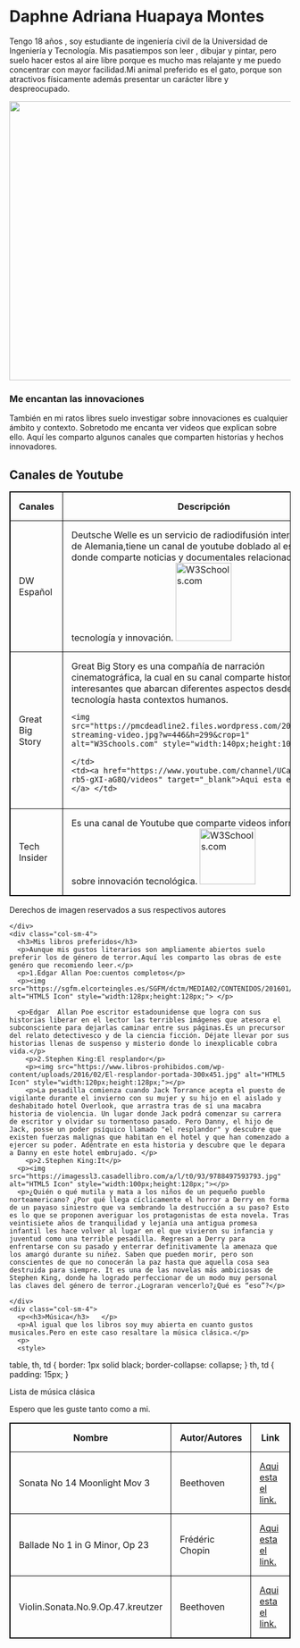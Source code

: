 
<!DOCTYPE html>
<html lang="en">
<head>
  <title>Bootstrap Example</title>
  <meta charset="utf-8">
  <meta name="viewport" content="width=device-width, initial-scale=1">
  <link rel="stylesheet" href="https://maxcdn.bootstrapcdn.com/bootstrap/3.3.7/css/bootstrap.min.css">
  <script src="https://ajax.googleapis.com/ajax/libs/jquery/3.2.0/jquery.min.js"></script>
  <script src="https://maxcdn.bootstrapcdn.com/bootstrap/3.3.7/js/bootstrap.min.js"></script>
</head>
<body>

<div class="container">
  <div class="jumbotron">
    <h1>Daphne Adriana Huapaya Montes</h1>
    <p>Tengo 18 años , soy estudiante de ingeniería civil de la Universidad de Ingeniería y Tecnología. Mis pasatiempos son leer , dibujar y pintar, pero suelo hacer estos al aire libre porque es mucho mas relajante y me puedo concentrar con mayor facilidad.Mi animal preferido es el gato, porque son atractivos físicamente además presentar un carácter libre y despreocupado.</p> 
    <img src="https://i.pinimg.com/originals/19/2a/6d/192a6d3ca3f0271a3504fb7e2bbd207d.jpg" style="width:900px;height:500px;">
  </div>
  <div class="row">
    <div class="col-sm-4">
      <p> <h3>Me encantan las innovaciones </h3> </p>
      <p>También en mi ratos libres suelo investigar sobre innovaciones es cualquier ámbito y contexto. Sobretodo me encanta ver videos que explican sobre ello. Aquí les comparto algunos canales que comparten historias y hechos innovadores.</p>
      <p><style>
table, th, td {
    border: 1px solid black;
    border-collapse: collapse;
}
th, td {
    padding: 15px;
}
</style>

<body>

<h2>Canales de Youtube</h2>

<table style="width:100%">
  <tr>
    <th>Canales</th>
    <th>Descripción</th> 
    <th>Link</th>
  </tr>
  <tr>
    <td>DW Español</td>
    <td>Deutsche Welle es un servicio de radiodifusión internacional de Alemania,tiene un canal de youtube doblado al español donde comparte noticias y documentales relacionados con tecnología y innovación.
    <img src="https://upload.wikimedia.org/wikipedia/commons/6/69/Deutsche_Welle_Logo.svg" alt="W3Schools.com" style="width:100px;height:140px;"
>
    </td>
    <td><a href="https://www.youtube.com/user/DeutscheWelleEspanol" target="_blank">Aqui esta el link.</a> </td>
  </tr>
  <tr>
    <td>Great Big Story</td>
    <td>Great Big Story es una compañía de narración cinematográfica, la cual en su canal comparte historias interesantes que abarcan diferentes aspectos desde tecnología hasta contextos humanos.
    
    <img src="https://pmcdeadline2.files.wordpress.com/2015/10/cnn-streaming-video.jpg?w=446&h=299&crop=1" alt="W3Schools.com" style="width:140px;height:100px;"
>
    </td>
    <td><a href="https://www.youtube.com/channel/UCajXeitgFL-rb5-gXI-aG8Q/videos" target="_blank">Aqui esta el link.</a> </td>
  </tr>
  <tr>
    <td>Tech Insider</td>
    <td>Es una canal de Youtube que comparte videos informativos sobre innovación tecnológica.
      <img src="https://pbs.twimg.com/profile_images/888061792630517761/OzaUjTz5_400x400.jpg" alt="W3Schools.com" style="width:100px;height:100px;"
>  
    </td>
    <td><a href="https://www.youtube.com/channel/UCVLZmDKeT-mV4H3ToYXIFYg" target="_blank">Aqui esta el link.</a> </td>
  </tr>
</table>

<p>Derechos de imagen reservados a sus respectivos autores</p>
 
 
      
    </div>
    <div class="col-sm-4">
      <h3>Mis libros preferidos</h3>
      <p>Aunque mis gustos literarios son ampliamente abiertos suelo preferir los de género de terror.Aquí les comparto las obras de este genéro que recomiendo leer.</p>
      <p>1.Edgar Allan Poe:cuentos completos</p>
      <p><img src="https://sgfm.elcorteingles.es/SGFM/dctm/MEDIA02/CONTENIDOS/201601/13/00106523181839____1__640x640.jpg" alt="HTML5 Icon" style="width:128px;height:128px;"> </p>
      
      <p>Edgar  Allan Poe escritor estadounidense que logra con sus historias liberar en el lector las terribles imágenes que atesora el subconsciente para dejarlas caminar entre sus páginas.Es un precursor del relato detectivesco y de la ciencia ficción. Déjate llevar por sus historias llenas de suspenso y misterio donde lo inexplicable cobra vida.</p>
        <p>2.Stephen King:El resplandor</p>
        <p><img src="https://www.libros-prohibidos.com/wp-content/uploads/2016/02/El-resplandor-portada-300x451.jpg" alt="HTML5 Icon" style="width:120px;height:128px;"></p>
        <p>La pesadilla comienza cuando Jack Torrance acepta el puesto de vigilante durante el invierno con su mujer y su hijo en el aislado y deshabitado hotel Overlook, que arrastra tras de sí una macabra historia de violencia. Un lugar donde Jack podrá comenzar su carrera de escritor y olvidar su tormentoso pasado. Pero Danny, el hijo de Jack, posse un poder psíquico llamado "el resplandor" y descubre que existen fuerzas malignas que habitan en el hotel y que han comenzado a ejercer su poder. Adéntrate en esta historia y descubre que le depara a Danny en este hotel embrujado. </p>
        <p>2.Stephen King:It</p>
      <p><img src="https://imagessl3.casadellibro.com/a/l/t0/93/9788497593793.jpg" alt="HTML5 Icon" style="width:100px;height:128px;"></p>
      <p>¿Quién o qué mutila y mata a los niños de un pequeño pueblo norteamericano? ¿Por qué llega cíclicamente el horror a Derry en forma de un payaso siniestro que va sembrando la destrucción a su paso? Esto es lo que se proponen averiguar los protagonistas de esta novela. Tras veintisiete años de tranquilidad y lejanía una antigua promesa infantil les hace volver al lugar en el que vivieron su infancia y juventud como una terrible pesadilla. Regresan a Derry para enfrentarse con su pasado y enterrar definitivamente la amenaza que los amargó durante su niñez. Saben que pueden morir, pero son conscientes de que no conocerán la paz hasta que aquella cosa sea destruida para siempre. It es una de las novelas más ambiciosas de Stephen King, donde ha logrado perfeccionar de un modo muy personal las claves del género de terror.¿Lograran vencerlo?¿Qué es “eso”?</p>
      
    </div>
    <div class="col-sm-4">
      <p<<h3>Música</h3>   </p>     
      <p>Al igual que los libros soy muy abierta en cuanto gustos musicales.Pero en este caso resaltare la música clásica.</p>
      <p>
      <style>
table, th, td {
    border: 1px solid black;
    border-collapse: collapse;
}
th, td {
    padding: 15px;
}
</style>

<body>
<p<
<h2>Lista de música clásica</h2> </p>
<p>Espero que les guste tanto como a mi.</p>

<table style="width:100%">
  <tr>
    <th>Nombre</th>
    <th>Autor/Autores</th> 
    <th>Link</th>
  </tr>
  <tr>
    <td>Sonata No 14 Moonlight Mov 3</td>
    <td>Beethoven</td>
    <td> <a href="https://www.youtube.com/watch?v=zucBfXpCA6s" target="_blank">Aqui esta el link.</a></td>
  </tr>
  <tr>
    <td>Ballade No 1 in G Minor, Op 23</td>
    <td>Frédéric Chopin</td>
    <td> <a href="https://www.youtube.com/watch?v=Ce8p0VcTbuA" target="_blank">Aqui esta el link.</a></td>
  </tr>
  <tr>
    <td>Violin.Sonata.No.9.Op.47.kreutzer</td>
    <td>Beethoven</td>
    <td><a href="https://www.youtube.com/watch?v=COGcCBJAC6I&t=385s" target="_blank">Aqui esta el link.</a></td>
  </tr>
</table>
    

</div>

</body>


